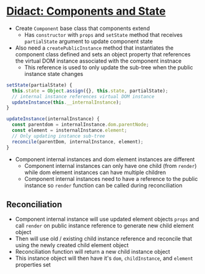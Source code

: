 # [Didact: Components and State](https://engineering.hexacta.com/didact-components-and-state-53ab4c900e37)

* Create `Component` base class that components extend
  * Has `constructor` with `props` and `setState` method that receives `partialState` argument to update component state
* Also need a `createPublicInstance` method that instantiates the component class defined and sets an object property that references the virtual DOM instance associated with the component instnace
  * This reference is used to only update the sub-tree when the public instance state changes

```javascript
setState(partialState) {
  this.state = Object.assign({}, this.state, partialState);
  // internal instance references virtual DOM instance
  updateInstance(this.__internalInstance);
}

updateInstance(internalInstance) {
  const parentdom = internalInstance.dom.parentNode;
  const element = insternalInstance.element;
  // Only updating instance sub-tree
  reconcile(parentDom, internalInstance, element);
}
```

* Component internal instances and dom element instances are different
  * Component internal instances can only have one child (from `render`) while dom element instances can have multiple children
  * Component internal instances need to have a reference to the public instance so `render` function can be called during reconciliation

## Reconciliation
 
* Component internal instance will use updated element objects `props` and call `render` on public instance reference to generate new child element object
* Then will use old / existing child instance reference and reconcile that using the newly created child element object
* Reconciliation function will return a new child instance object
* This instance object will then have it's `dom`, `childInstance`, and `element` properties set
